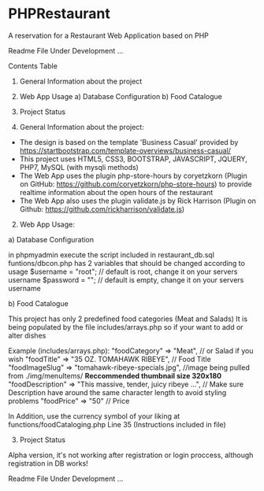 # PHPRestaurant
A reservation for a Restaurant Web Application based on PHP

Readme File Under Development ...

Contents Table
1) General Information about the project
2) Web App Usage
  a) Database Configuration
  b) Food Catalogue
4) Project Status



1) General Information about the project:

- The design is based on the template 'Business Casual' provided by https://startbootstrap.com/template-overviews/business-casual/
- This project uses HTML5, CSS3, BOOTSTRAP, JAVASCRIPT, JQUERY, PHP7, MySQL (with mysqli methods)
- The Web App uses the plugin php-store-hours by coryetzkorn (Plugin on GitHub: https://github.com/coryetzkorn/php-store-hours) to provide realtime information about the open hours of the restaurant
- The Web App also uses the plugin validate.js by Rick Harrison (Plugin on Github: https://github.com/rickharrison/validate.js) 



2) Web App Usage:

a) Database Configuration

in phpmyadmin execute the script included in restaurant_db.sql
funtions/dbcon.php has 2 variables that should be changed according to usage
$username = "root"; // default is root, change it on your servers username
$password = ""; // default is empty, change it on your servers username

b) Food Catalogue

This project has only 2 predefined food categories (Meat and Salads)
It is being populated by the file includes/arrays.php so if your want to add or alter dishes

Example (includes/arrays.php):
"foodCategory" => "Meat", // or Salad if you wish
        "foodTitle" => "35 OZ. TOMAHAWK RIBEYE", // Food Title
        "foodImageSlug" => "tomahawk-ribeye-specials.jpg", //image being pulled from ./img/menuItems/ **Reccommended thumbnail size 320x180**
        "foodDescription" => "This massive, tender, juicy ribeye ...", // Make sure Description have around the same character length to avoid styling problems
        "foodPrice" => "50" // Price
        
In Addition, use the currency symbol of your liking at functions/foodCataloging.php Line 35 (Instructions included in file)



3) Project Status

Alpha version, it's not working after registration or login proccess, although registration in DB works!

Readme File Under Development ...
